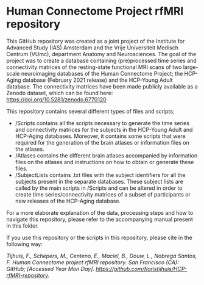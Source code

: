 # Human Connectome Project rfMRI repository

This GitHub repository was created as a joint project of the Institute for Advanced Study (IAS) Amsterdam and the Vrije Universiteit Medisch Centrum (VUmc), department Anatomy and Neurosciences. The goal of the project was to create a database containing (pre)processed time series and connectivity matrices of the resting-state functional MRI scans of two large-scale neuroimaging databases of the Human Connectome Project; the HCP-Aging database (February 2021 release) and the HCP-Young Adult database. The connectivity matrices have been made publicly available as a Zenodo dataset, which can be found here: https://doi.org/10.5281/zenodo.6770120

This repository contains several different types of files and scripts;

* /Scripts contains all the scripts necessary to generate the time series and connectivity matrices for the subjects in the HCP-Young Adult and HCP-Aging databases. Moreover, it contains some scripts that were required for the generation of the brain atlases or information files on the atlases.
* /Atlases contains the different brain atlases accompanied by information files on the atlases and instructions on how to obtain or generate these files.
* /SubjectLists contains .txt files with the subject identifiers for all the subjects present in the separate databases. These subject lists are called by the main scripts in /Scripts and can be altered in order to create time series/connectivity matrices of a subset of participants or new releases of the HCP-Aging database.

For a more elaborate explanation of the data, processing steps and how to navigate this repository, please refer to the accompanying manual present in this folder.

If you use this repository or the scripts in this repository, please cite in the following way:

*Tijhuis, F., Schepers, M., Centeno, E., Maciel, B., Douw, L., Nobrega Santos, F. Human Connectome project rfMRI repository. San Francisco (CA): GitHub; [Accessed Year Mon Day]. https://github.com/floristijhuis/HCP-rfMRI-repository.*
